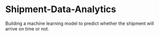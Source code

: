 # Shipment-Data-Analytics
Building a machine learning model to predict whether the shipment will arrive on time or not. 
